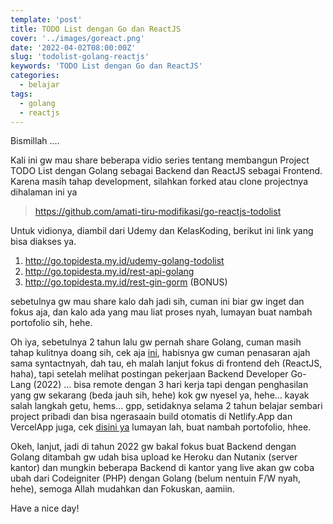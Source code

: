 ```yaml
---
template: 'post'
title: TODO List dengan Go dan ReactJS
cover: '../images/goreact.png'
date: '2022-04-02T08:00:00Z'
slug: 'todolist-golang-reactjs'
keywords: 'TODO List dengan Go dan ReactJS'
categories:
  - belajar
tags:
  - golang
  - reactjs
---
```


Bismillah ....

Kali ini gw mau share beberapa vidio series tentang membangun Project TODO List dengan Golang sebagai Backend dan ReactJS sebagai Frontend. Karena masih tahap development, silahkan forked atau clone projectnya dihalaman ini ya

> https://github.com/amati-tiru-modifikasi/go-reactjs-todolist

Untuk vidionya, diambil dari Udemy dan KelasKoding, berikut ini link yang bisa diakses ya.

1. http://go.topidesta.my.id/udemy-golang-todolist
2. http://go.topidesta.my.id/rest-api-golang
3. http://go.topidesta.my.id/rest-gin-gorm (BONUS)

sebetulnya gw mau share kalo dah jadi sih, cuman ini biar gw inget dan fokus aja, dan kalo ada yang mau liat proses nyah, lumayan buat nambah portofolio sih, hehe.

Oh iya, sebetulnya 2 tahun lalu gw pernah share Golang, cuman masih tahap kulitnya doang sih, cek aja [ini](https://topidesta.my.id/tag/golang/), habisnya gw cuman penasaran ajah sama syntactnyah, dah tau, eh malah lanjut fokus di frontend deh (ReactJS, haha), tapi setelah melihat postingan pekerjaan Backend Developer Go-Lang (2022) ... bisa remote dengan 3 hari kerja tapi dengan penghasilan yang gw sekarang (beda jauh sih, hehe) kok gw nyesel ya, hehe... kayak salah langkah getu, hems... gpp, setidaknya selama 2 tahun belajar sembari project pribadi dan bisa ngerasaain build otomatis di Netlify.App dan VercelApp juga, cek [disini ya](https://topidesta.my.id/projek/#aplikasi-akses-publik) lumayan lah, buat nambah portofolio, hhee.

Okeh, lanjut, jadi di tahun 2022 gw bakal fokus buat Backend dengan Golang ditambah gw udah bisa upload ke Heroku dan Nutanix (server kantor) dan mungkin beberapa Backend di kantor yang live akan gw coba ubah dari Codeigniter (PHP) dengan Golang (belum nentuin F/W nyah, hehe), semoga Allah mudahkan dan Fokuskan, aamiin.

Have a nice day!